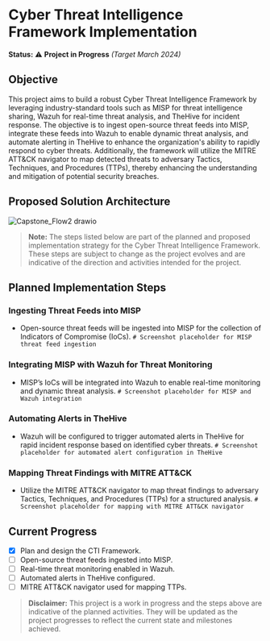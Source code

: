 # Cyber Threat Intelligence Framework Implementation

**Status:** ⚠️ **Project in Progress** <i>(Target March 2024)</i>

## Objective

This project aims to build a robust Cyber Threat Intelligence Framework by leveraging industry-standard tools such as MISP for threat intelligence sharing, Wazuh for real-time threat analysis, and TheHive for incident response. The objective is to ingest open-source threat feeds into MISP, integrate these feeds into Wazuh to enable dynamic threat analysis, and automate alerting in TheHive to enhance the organization's ability to rapidly respond to cyber threats. Additionally, the framework will utilize the MITRE ATT&CK navigator to map detected threats to adversary Tactics, Techniques, and Procedures (TTPs), thereby enhancing the understanding and mitigation of potential security breaches.

## Proposed Solution Architecture
![Capstone_Flow2 drawio](https://github.com/arviiyer/CTI-Framework/assets/26136879/15c512a5-237d-419b-931f-4223ff843cfd)

> **Note:** The steps listed below are part of the planned and proposed implementation strategy for the Cyber Threat Intelligence Framework. These steps are subject to change as the project evolves and are indicative of the direction and activities intended for the project.

## Planned Implementation Steps

### Ingesting Threat Feeds into MISP
- Open-source threat feeds will be ingested into MISP for the collection of Indicators of Compromise (IoCs).
  `# Screenshot placeholder for MISP threat feed ingestion`

### Integrating MISP with Wazuh for Threat Monitoring
- MISP’s IoCs will be integrated into Wazuh to enable real-time monitoring and dynamic threat analysis.
  `# Screenshot placeholder for MISP and Wazuh integration`

### Automating Alerts in TheHive
- Wazuh will be configured to trigger automated alerts in TheHive for rapid incident response based on identified cyber threats.
  `# Screenshot placeholder for automated alert configuration in TheHive`

### Mapping Threat Findings with MITRE ATT&CK
- Utilize the MITRE ATT&CK navigator to map threat findings to adversary Tactics, Techniques, and Procedures (TTPs) for a structured analysis.
  `# Screenshot placeholder for mapping with MITRE ATT&CK navigator`

## Current Progress

- [x] Plan and design the CTI Framework.
- [ ] Open-source threat feeds ingested into MISP.
- [ ] Real-time threat monitoring enabled in Wazuh.
- [ ] Automated alerts in TheHive configured.
- [ ] MITRE ATT&CK navigator used for mapping TTPs.

> **Disclaimer:** This project is a work in progress and the steps above are indicative of the planned activities. They will be updated as the project progresses to reflect the current state and milestones achieved.
